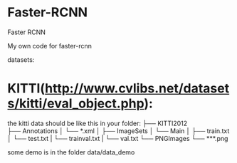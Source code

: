 # Faster-RCNN
Faster RCNN

My own code for faster-rcnn

datasets:

# KITTI(http://www.cvlibs.net/datasets/kitti/eval_object.php):

the kitti data should be like this in your folder:
  ├── KITTI2012               
      ├── Annotations
      │   └── *.xml
      │
      ├── ImageSets
      │   └── Main
      │       ├── train.txt
      │       └── test.txt
      |       └── trainval.txt
      |       └── val.txt
      └── PNGImages
          └── ***.png

some demo is in the folder data/data_demo

